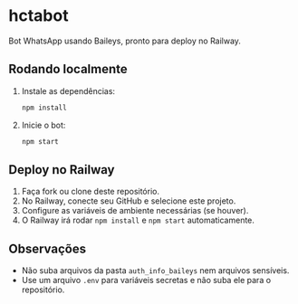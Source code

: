 # hctabot

Bot WhatsApp usando Baileys, pronto para deploy no Railway.

## Rodando localmente

1. Instale as dependências:
   ```bash
   npm install
   ```
2. Inicie o bot:
   ```bash
   npm start
   ```

## Deploy no Railway

1. Faça fork ou clone deste repositório.
2. No Railway, conecte seu GitHub e selecione este projeto.
3. Configure as variáveis de ambiente necessárias (se houver).
4. O Railway irá rodar `npm install` e `npm start` automaticamente.

## Observações
- Não suba arquivos da pasta `auth_info_baileys` nem arquivos sensíveis.
- Use um arquivo `.env` para variáveis secretas e não suba ele para o repositório.